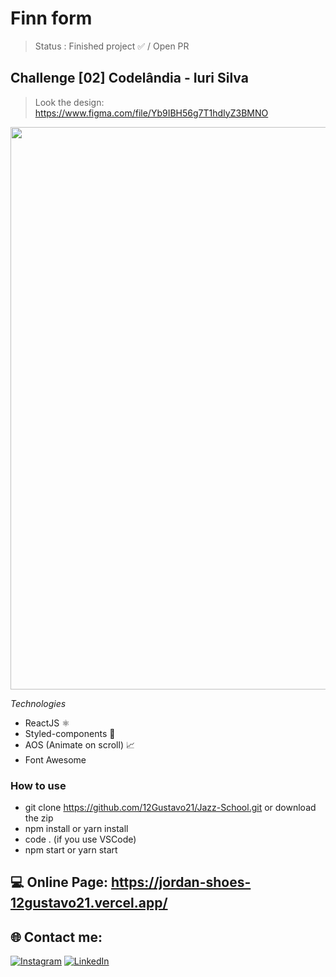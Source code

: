 # Finn form

> Status :  Finished project ✅ / Open PR

## Challenge [02] Codelândia - Iuri Silva
>Look the design: https://www.figma.com/file/Yb9IBH56g7T1hdIyZ3BMNO

<img width ='900px' src ='./src/assets/gifs/Recording.gif' />

*Technologies*

+ ReactJS ⚛️
+ Styled-components 💅
+ AOS (Animate on scroll) 📈
+ Font Awesome <img width="15px" src="https://fontawesome.com/images/favicon/icon.svg" /> 

### How to use
 
- git clone https://github.com/12Gustavo21/Jazz-School.git or download the zip
- npm install or yarn install
- code . (if you use VSCode)
- npm start or yarn start
 
 ## 💻 Online Page: https://jordan-shoes-12gustavo21.vercel.app/

## 🌐 Contact me:
[![Instagram](https://img.shields.io/badge/Instagram-%23E4405F.svg?logo=Instagram&logoColor=white)](https://instagram.com/gualmda) [![LinkedIn](https://img.shields.io/badge/LinkedIn-%230077B5.svg?logo=linkedin&logoColor=white)](https://linkedin.com/in/12gustavo21)
